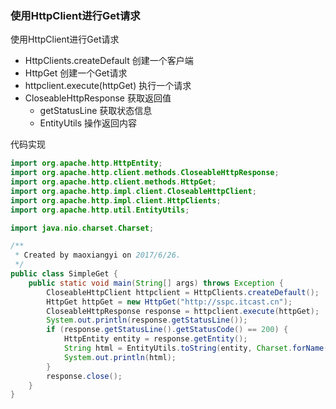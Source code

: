 ### 使用HttpClient进行Get请求
使用HttpClient进行Get请求

* HttpClients.createDefault 创建一个客户端
* HttpGet 创建一个Get请求
* httpclient.execute(httpGet) 执行一个请求
* CloseableHttpResponse 获取返回值
	* getStatusLine 获取状态信息 
	* EntityUtils 操作返回内容

代码实现

```java
import org.apache.http.HttpEntity;
import org.apache.http.client.methods.CloseableHttpResponse;
import org.apache.http.client.methods.HttpGet;
import org.apache.http.impl.client.CloseableHttpClient;
import org.apache.http.impl.client.HttpClients;
import org.apache.http.util.EntityUtils;

import java.nio.charset.Charset;

/**
 * Created by maoxiangyi on 2017/6/26.
 */
public class SimpleGet {
    public static void main(String[] args) throws Exception {
        CloseableHttpClient httpclient = HttpClients.createDefault();
        HttpGet httpGet = new HttpGet("http://sspc.itcast.cn");
        CloseableHttpResponse response = httpclient.execute(httpGet);
        System.out.println(response.getStatusLine());
        if (response.getStatusLine().getStatusCode() == 200) {
            HttpEntity entity = response.getEntity();
            String html = EntityUtils.toString(entity, Charset.forName("utf-8"));
            System.out.println(html);
        }
        response.close();
    }
}
```